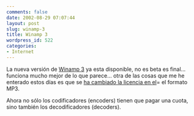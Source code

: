 ```yaml
---
comments: false
date: 2002-08-29 07:07:44
layout: post
slug: winamp-3
title: Winamp 3
wordpress_id: 522
categories:
- Internet
---
```


La nueva versión de [Winamp 3](http://www.winamp.com) ya esta disponible, no es beta es final… funciona mucho mejor de lo que parece… otra de las cosas que me he enterado estos días es que se [ha cambiado la licencia  en el](http://barrapunto.com/article.pl?sid=02/08/28/0629219&mode=&threshold)= el formato MP3.





Ahora no sólo los codificadores (encoders) tienen que pagar una cuota, sino también los decodificadores (decoders).




 
